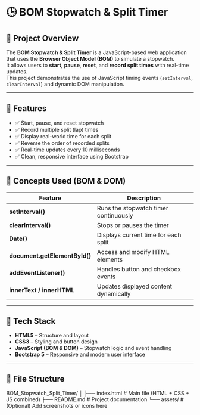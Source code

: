# 🕒 BOM Stopwatch & Split Timer

## 📘 Project Overview
The **BOM Stopwatch & Split Timer** is a JavaScript-based web application that uses the **Browser Object Model (BOM)** to simulate a stopwatch.  
It allows users to **start**, **pause**, **reset**, and **record split times** with real-time updates.  
This project demonstrates the use of JavaScript timing events (`setInterval`, `clearInterval`) and dynamic DOM manipulation.

---

## 🚀 Features
- ✅ Start, pause, and reset stopwatch  
- ✅ Record multiple split (lap) times  
- ✅ Display real-world time for each split  
- ✅ Reverse the order of recorded splits  
- ✅ Real-time updates every 10 milliseconds  
- ✅ Clean, responsive interface using Bootstrap  

---

## 🧠 Concepts Used (BOM & DOM)

| Feature | Description |
|----------|-------------|
| **setInterval()** | Runs the stopwatch timer continuously |
| **clearInterval()** | Stops or pauses the timer |
| **Date()** | Displays current time for each split |
| **document.getElementById()** | Access and modify HTML elements |
| **addEventListener()** | Handles button and checkbox events |
| **innerText / innerHTML** | Updates displayed content dynamically |

---

## 🧩 Tech Stack
- **HTML5** – Structure and layout  
- **CSS3** – Styling and button design  
- **JavaScript (BOM & DOM)** – Stopwatch logic and event handling  
- **Bootstrap 5** – Responsive and modern user interface  

---

## 📂 File Structure

BOM_Stopwatch_Split_Timer/
│
├── index.html       # Main file (HTML + CSS + JS combined)
├── README.md        # Project documentation
└── assets/          # (Optional) Add screenshots or icons here
